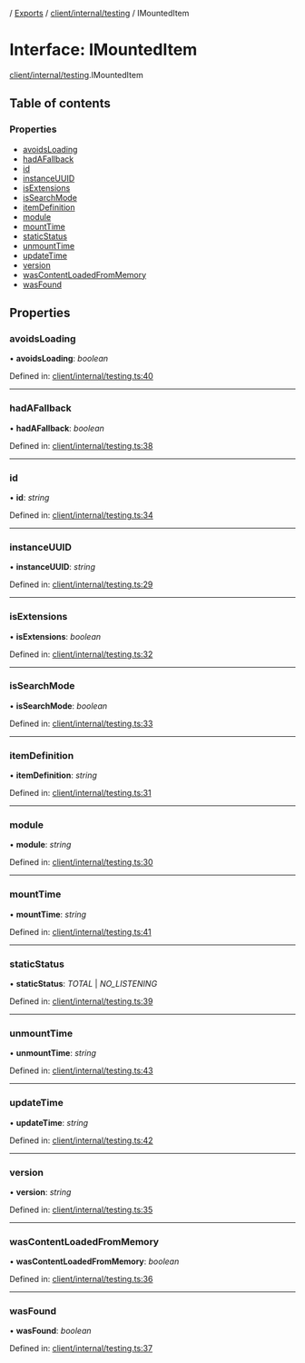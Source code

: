 [](../README.md) / [Exports](../modules.md) / [client/internal/testing](../modules/client_internal_testing.md) / IMountedItem

# Interface: IMountedItem

[client/internal/testing](../modules/client_internal_testing.md).IMountedItem

## Table of contents

### Properties

- [avoidsLoading](client_internal_testing.imounteditem.md#avoidsloading)
- [hadAFallback](client_internal_testing.imounteditem.md#hadafallback)
- [id](client_internal_testing.imounteditem.md#id)
- [instanceUUID](client_internal_testing.imounteditem.md#instanceuuid)
- [isExtensions](client_internal_testing.imounteditem.md#isextensions)
- [isSearchMode](client_internal_testing.imounteditem.md#issearchmode)
- [itemDefinition](client_internal_testing.imounteditem.md#itemdefinition)
- [module](client_internal_testing.imounteditem.md#module)
- [mountTime](client_internal_testing.imounteditem.md#mounttime)
- [staticStatus](client_internal_testing.imounteditem.md#staticstatus)
- [unmountTime](client_internal_testing.imounteditem.md#unmounttime)
- [updateTime](client_internal_testing.imounteditem.md#updatetime)
- [version](client_internal_testing.imounteditem.md#version)
- [wasContentLoadedFromMemory](client_internal_testing.imounteditem.md#wascontentloadedfrommemory)
- [wasFound](client_internal_testing.imounteditem.md#wasfound)

## Properties

### avoidsLoading

• **avoidsLoading**: *boolean*

Defined in: [client/internal/testing.ts:40](https://github.com/onzag/itemize/blob/11a98dec/client/internal/testing.ts#L40)

___

### hadAFallback

• **hadAFallback**: *boolean*

Defined in: [client/internal/testing.ts:38](https://github.com/onzag/itemize/blob/11a98dec/client/internal/testing.ts#L38)

___

### id

• **id**: *string*

Defined in: [client/internal/testing.ts:34](https://github.com/onzag/itemize/blob/11a98dec/client/internal/testing.ts#L34)

___

### instanceUUID

• **instanceUUID**: *string*

Defined in: [client/internal/testing.ts:29](https://github.com/onzag/itemize/blob/11a98dec/client/internal/testing.ts#L29)

___

### isExtensions

• **isExtensions**: *boolean*

Defined in: [client/internal/testing.ts:32](https://github.com/onzag/itemize/blob/11a98dec/client/internal/testing.ts#L32)

___

### isSearchMode

• **isSearchMode**: *boolean*

Defined in: [client/internal/testing.ts:33](https://github.com/onzag/itemize/blob/11a98dec/client/internal/testing.ts#L33)

___

### itemDefinition

• **itemDefinition**: *string*

Defined in: [client/internal/testing.ts:31](https://github.com/onzag/itemize/blob/11a98dec/client/internal/testing.ts#L31)

___

### module

• **module**: *string*

Defined in: [client/internal/testing.ts:30](https://github.com/onzag/itemize/blob/11a98dec/client/internal/testing.ts#L30)

___

### mountTime

• **mountTime**: *string*

Defined in: [client/internal/testing.ts:41](https://github.com/onzag/itemize/blob/11a98dec/client/internal/testing.ts#L41)

___

### staticStatus

• **staticStatus**: *TOTAL* \| *NO_LISTENING*

Defined in: [client/internal/testing.ts:39](https://github.com/onzag/itemize/blob/11a98dec/client/internal/testing.ts#L39)

___

### unmountTime

• **unmountTime**: *string*

Defined in: [client/internal/testing.ts:43](https://github.com/onzag/itemize/blob/11a98dec/client/internal/testing.ts#L43)

___

### updateTime

• **updateTime**: *string*

Defined in: [client/internal/testing.ts:42](https://github.com/onzag/itemize/blob/11a98dec/client/internal/testing.ts#L42)

___

### version

• **version**: *string*

Defined in: [client/internal/testing.ts:35](https://github.com/onzag/itemize/blob/11a98dec/client/internal/testing.ts#L35)

___

### wasContentLoadedFromMemory

• **wasContentLoadedFromMemory**: *boolean*

Defined in: [client/internal/testing.ts:36](https://github.com/onzag/itemize/blob/11a98dec/client/internal/testing.ts#L36)

___

### wasFound

• **wasFound**: *boolean*

Defined in: [client/internal/testing.ts:37](https://github.com/onzag/itemize/blob/11a98dec/client/internal/testing.ts#L37)
